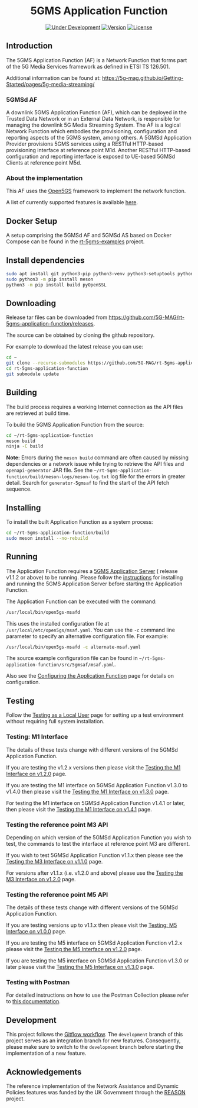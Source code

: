 <h1 align="center">5GMS Application Function</h1>
<p align="center">
  <a href="#"><img src="https://img.shields.io/badge/Status-Under_Development-yellow" alt="Under Development"></a>
  <a href="https://github.com/5G-MAG/rt-5gms-application-function/releases/latest"><img src="https://img.shields.io/github/v/release/5G-MAG/rt-5gms-application-function?label=Version" alt="Version"></a>
  <a href="https://drive.google.com/file/d/1cinCiA778IErENZ3JN52VFW-1ffHpx7Z/view"><img src="https://img.shields.io/badge/License-5G--MAG%20Public%20License%20(v1.0)-blue" alt="License"></a>
</p>

## Introduction

The 5GMS Application Function (AF) is a Network Function that forms part of the 5G Media Services framework as defined
in ETSI TS 126.501.

Additional information can be found at: https://5g-mag.github.io/Getting-Started/pages/5g-media-streaming/

### 5GMSd AF

A downlink 5GMS Application Function (AF), which can be deployed in the Trusted Data Network or in an External Data Network,
is responsible for managing the downlink 5G Media Streaming System. The AF is a logical Network Function which embodies the
provisioning, configuration and reporting aspects of the 5GMS system, among others. A 5GMSd Application Provider provisions
5GMS services using a RESTful HTTP-based provisioning interface at reference point M1d. Another RESTful HTTP-based
configuration and reporting interface is exposed to UE-based 5GMSd Clients at reference point M5d.

### About the implementation

This AF uses the [Open5GS](https://open5gs.org/) framework to implement the network function.

A list of currently supported features is
available [here](https://5g-mag.github.io/Getting-Started/pages/5g-media-streaming/usage/application-function/features-af.html).

## Docker Setup

A setup comprising the 5GMSd AF and 5GMSd AS based on Docker Compose can be found in the
[rt-5gms-examples](https://github.com/5G-MAG/rt-5gms-examples/tree/development/5gms-docker-setup) project.

## Install dependencies

```bash
sudo apt install git python3-pip python3-venv python3-setuptools python3-wheel ninja-build build-essential flex bison git libsctp-dev libgnutls28-dev libgcrypt-dev libssl-dev libidn11-dev libmongoc-dev libbson-dev libyaml-dev libnghttp2-dev libmicrohttpd-dev libcurl4-gnutls-dev libnghttp2-dev libtins-dev libtalloc-dev libpcre2-dev curl wget default-jdk cmake
sudo python3 -m pip install meson
python3 -m pip install build pyOpenSSL
```

## Downloading

Release tar files can be downloaded from <https://github.com/5G-MAG/rt-5gms-application-function/releases>.

The source can be obtained by cloning the github repository.

For example to download the latest release you can use:

```bash
cd ~
git clone --recurse-submodules https://github.com/5G-MAG/rt-5gms-application-function.git
cd rt-5gms-application-function
git submodule update
```

## Building

The build process requires a working Internet connection as the API files are retrieved at build time.

To build the 5GMS Application Function from the source:

```bash
cd ~/rt-5gms-application-function
meson build
ninja -C build
```

**Note:** Errors during the `meson build` command are often caused by missing dependencies or a network issue while
trying to retrieve the API files and `openapi-generator` JAR file. See the
`~/rt-5gms-application-function/build/meson-logs/meson-log.txt` log file for the errors in greater detail. Search for
`generator-5gmsaf` to find the start of the API fetch sequence.

## Installing

To install the built Application Function as a system process:

```bash
cd ~/rt-5gms-application-function/build
sudo meson install --no-rebuild
```

## Running

The Application Function requires a [5GMS Application Server](https://github.com/5G-MAG/rt-5gms-application-server) (
release v1.1.2 or above) to be running. Please follow
the [instructions](https://github.com/5G-MAG/rt-5gms-application-server/#readme) for installing and running the 5GMS
Application Server before starting the Application Function.

The Application Function can be executed with the command:

```bash
/usr/local/bin/open5gs-msafd
```

This uses the installed configuration file at `/usr/local/etc/open5gs/msaf.yaml`. You can use the `-c` command line
parameter to specify an alternative configuration file. For example:

```bash
/usr/local/bin/open5gs-msafd -c alternate-msaf.yaml
```

The source example configuration file can be found in `~/rt-5gms-application-function/src/5gmsaf/msaf.yaml`.

Also see the
[Configuring the Application Function](https://5g-mag.github.io/Getting-Started/pages/5g-media-streaming/usage/application-function/configuration-5GMSAF.html)
page for details on configuration.

## Testing

Follow the
[Testing as a Local User](https://5g-mag.github.io/Getting-Started/pages/5g-media-streaming/usage/application-function/installation-local-user-5GMSAF.html)
page for setting up a test environment without requiring full system installation.

### Testing: M1 Interface

The details of these tests change with different versions of the 5GMSd Application Function.

If you are testing the v1.2.x versions then please visit the
[Testing the M1 Interface on v1.2.0](https://5g-mag.github.io/Getting-Started/pages/5g-media-streaming/usage/application-function/testing-m1-v120.html)
page.

If you are testing the M1 interface on 5GMSd Application Function v1.3.0 to v1.4.0 then please visit the
[Testing the M1 Interface on v1.3.0](https://5g-mag.github.io/Getting-Started/pages/5g-media-streaming/usage/application-function/testing-m1-v130.html)
page.

For testing the M1 interface on 5GMSd Application Function v1.4.1 or later, then please visit the
[Testing the M1 Interface on v1.4.1](https://5g-mag.github.io/Getting-Started/pages/5g-media-streaming/usage/application-function/testing-m1-v141.html)
page.

### Testing the reference point M3 API

Depending on which version of the 5GMSd Application Function you wish to test, the commands to test the interface at
reference point M3 are different.

If you wish to test 5GMSd Application Function v1.1.x then please see the
[Testing the M3 Interface on v1.1.0](https://5g-mag.github.io/Getting-Started/pages/5g-media-streaming/usage/application-function/testing-m3-v110.html)
page.

For versions after v1.1.x (i.e. v1.2.0 and above) please use the
[Testing the M3 Interface on v1.2.0](https://5g-mag.github.io/Getting-Started/pages/5g-media-streaming/usage/application-function/testing-m3-v120.html)
page.

### Testing the reference point M5 API

The details of these tests change with different versions of the 5GMSd Application Function.

If you are testing versions up to v1.1.x then please visit the
[Testing: M5 Interface on v1.0.0](https://5g-mag.github.io/Getting-Started/pages/5g-media-streaming/usage/application-function/testing-m5-v100.html)
page.

If you are testing the M5 interface on 5GMSd Application Function v1.2.x please visit the
[Testing the M5 Interface on v1.2.0](https://5g-mag.github.io/Getting-Started/pages/5g-media-streaming/usage/application-function/testing-m5-v120.html)
page.

If you are testing the M5 interface on 5GMSd Application Function v1.3.0 or later please visit the
[Testing the M5 Interface on v1.3.0](https://5g-mag.github.io/Getting-Started/pages/5g-media-streaming/usage/application-function/testing-m5-v130.html)
page.

### Testing with Postman

For detailed instructions on how to use the Postman Collection please refer to
[this documentation](https://5g-mag.github.io/Getting-Started/pages/5g-media-streaming/usage/application-function/testing-postman.html).

## Development

This project follows the
[Gitflow workflow](https://www.atlassian.com/git/tutorials/comparing-workflows/gitflow-workflow). The
`development` branch of this project serves as an integration branch for new features. Consequently, please make sure to
switch to the `development` branch before starting the implementation of a new feature.

## Acknowledgements

The reference implementation of the Network Assistance and Dynamic Policies features was funded by the UK Government
through the [REASON](https://reason-open-networks.ac.uk/) project.
